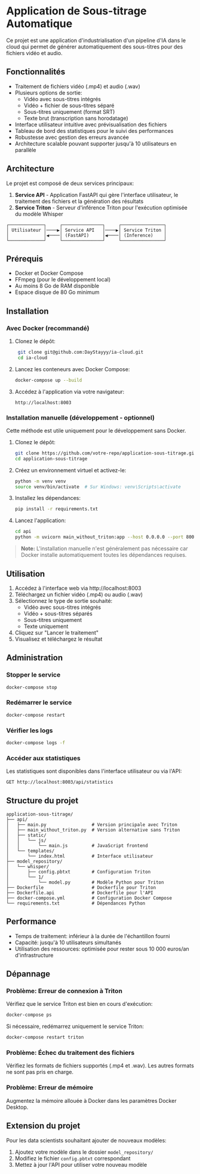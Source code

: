 # Application de Sous-titrage Automatique

Ce projet est une application d'industrialisation d'un pipeline d'IA dans le cloud qui permet de générer automatiquement des sous-titres pour des fichiers vidéo et audio.

## Fonctionnalités

- Traitement de fichiers vidéo (.mp4) et audio (.wav)
- Plusieurs options de sortie:
  - Vidéo avec sous-titres intégrés
  - Vidéo + fichier de sous-titres séparé
  - Sous-titres uniquement (format SRT)
  - Texte brut (transcription sans horodatage)
- Interface utilisateur intuitive avec prévisualisation des fichiers
- Tableau de bord des statistiques pour le suivi des performances
- Robustesse avec gestion des erreurs avancée
- Architecture scalable pouvant supporter jusqu'à 10 utilisateurs en parallèle

## Architecture

Le projet est composé de deux services principaux:

1. **Service API** - Application FastAPI qui gère l'interface utilisateur, le traitement des fichiers et la génération des résultats
2. **Service Triton** - Serveur d'inférence Triton pour l'exécution optimisée du modèle Whisper

```
┌─────────────┐     ┌───────────────┐     ┌────────────────┐
│ Utilisateur │────▶│ Service API   │────▶│ Service Triton │
│             │◀────│ (FastAPI)     │◀────│ (Inference)    │
└─────────────┘     └───────────────┘     └────────────────┘
```

## Prérequis

- Docker et Docker Compose
- FFmpeg (pour le développement local)
- Au moins 8 Go de RAM disponible
- Espace disque de 80 Go minimum

## Installation

### Avec Docker (recommandé)

1. Clonez le dépôt:
   ```bash
    git clone git@github.com:DayStayyy/ia-cloud.git   
    cd ia-cloud
   ```

2. Lancez les conteneurs avec Docker Compose:
   ```bash
   docker-compose up --build
   ```

3. Accédez à l'application via votre navigateur:
   ```
   http://localhost:8003
   ```

### Installation manuelle (développement - optionnel)

Cette méthode est utile uniquement pour le développement sans Docker.

1. Clonez le dépôt:
   ```bash
   git clone https://github.com/votre-repo/application-sous-titrage.git
   cd application-sous-titrage
   ```

2. Créez un environnement virtuel et activez-le:
   ```bash
   python -m venv venv
   source venv/bin/activate  # Sur Windows: venv\Scripts\activate
   ```

3. Installez les dépendances:
   ```bash
   pip install -r requirements.txt
   ```

4. Lancez l'application:
   ```bash
   cd api
   python -m uvicorn main_without_triton:app --host 0.0.0.0 --port 8003
   ```

> **Note:** L'installation manuelle n'est généralement pas nécessaire car Docker installe automatiquement toutes les dépendances requises.

## Utilisation

1. Accédez à l'interface web via http://localhost:8003
2. Téléchargez un fichier vidéo (.mp4) ou audio (.wav)
3. Sélectionnez le type de sortie souhaité:
   - Vidéo avec sous-titres intégrés
   - Vidéo + sous-titres séparés
   - Sous-titres uniquement
   - Texte uniquement
4. Cliquez sur "Lancer le traitement"
5. Visualisez et téléchargez le résultat

## Administration
### Stopper le service 

```bash
docker-compose stop
```

### Redémarrer le service

```bash
docker-compose restart
```

### Vérifier les logs

```bash
docker-compose logs -f
```

### Accéder aux statistiques

Les statistiques sont disponibles dans l'interface utilisateur ou via l'API:

```
GET http://localhost:8003/api/statistics
```

## Structure du projet

```
application-sous-titrage/
├── api/
│   ├── main.py                 # Version principale avec Triton
│   ├── main_without_triton.py  # Version alternative sans Triton
│   ├── static/
│   │   └── js/
│   │       └── main.js         # JavaScript frontend
│   └── templates/
│       └── index.html          # Interface utilisateur
├── model_repository/
│   └── whisper/
│       ├── config.pbtxt        # Configuration Triton
│       └── 1/
│           └── model.py        # Modèle Python pour Triton
├── Dockerfile                  # Dockerfile pour Triton
├── Dockerfile.api              # Dockerfile pour l'API
├── docker-compose.yml          # Configuration Docker Compose
└── requirements.txt            # Dépendances Python
```

## Performance

- Temps de traitement: inférieur à la durée de l'échantillon fourni
- Capacité: jusqu'à 10 utilisateurs simultanés
- Utilisation des ressources: optimisée pour rester sous 10 000 euros/an d'infrastructure

## Dépannage

### Problème: Erreur de connexion à Triton

Vérifiez que le service Triton est bien en cours d'exécution:
```bash
docker-compose ps
```

Si nécessaire, redémarrez uniquement le service Triton:
```bash
docker-compose restart triton
```

### Problème: Échec du traitement des fichiers

Vérifiez les formats de fichiers supportés (.mp4 et .wav). Les autres formats ne sont pas pris en charge.

### Problème: Erreur de mémoire

Augmentez la mémoire allouée à Docker dans les paramètres Docker Desktop.

## Extension du projet

Pour les data scientists souhaitant ajouter de nouveaux modèles:

1. Ajoutez votre modèle dans le dossier `model_repository/`
2. Modifiez le fichier `config.pbtxt` correspondant
3. Mettez à jour l'API pour utiliser votre nouveau modèle
